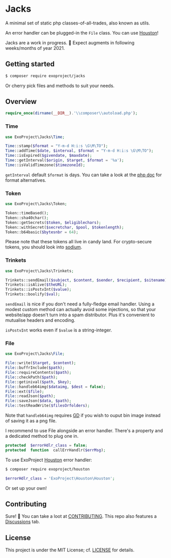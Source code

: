 # Jacks

A minimal set of static php classes-of-all-trades, also known as utils.

An error handler can be plugged-in the `File` class.
You can use [Houston](https://github.com/I-is-as-I-does/Houston)!

Jacks are a work in progress. :wrench:
Expect augments in following weeks/months of year 2021.

## Getting started

````bash
$ composer require exoproject/jacks
````

Or cherry pick files and methods to suit your needs.

## Overview
````php
require_once(dirname(__DIR__).'\\composer\\autoload.php');
````

### Time
````php
use ExoProject\Jacks\Time;

Time::stamp($format = "Y-m-d H:i:s \G\M\TO");
Time::addTime($date, $interval, $format = "Y-m-d H:i:s \G\M\TO");
Time::isExpired($givendate, $maxdate);
Time::getInterval($origin, $target, $format = '%a');
Time::isValidTimezone($timezoneId);
````

`getInterval` default `$format` is days.
You can take a look at the [php doc](https://www.php.net/manual/en/datetime.createfromformat.php) for format alternatives.

### Token
````php
use ExoProject\Jacks\Token;

Token::timeBased();
Token::sha40char();
Token::getSecrets($token, $eligiblechars);
Token::withSecret($secretchar, $pool, $tokenlength);
Token::b64basic($bytesnbr = 64);
````

Please note that these tokens all live in candy land.
For crypto-secure tokens, you should look into [sodium](https://www.php.net/manual/en/book.sodium.php).

### Trinkets
````php
use ExoProject\Jacks\Trinkets;

Trinkets::sendEmail($subject, $content, $sender, $recipient, $sitename);
Trinkets::isAlive($theURL);
Trinkets::isPostvInt($value);
Trinkets::boolify($val);
````

`sendEmail` is nice if you don't need a fully-fledge email handler. Using a modest custom method can actually avoid some injections, so that your website/app doesn't turn into a spam distributor.
Plus it's convenient to mutualise headers and encoding.

`isPostvInt` works even if `$value` is a string-integer.

### File
````php
use ExoProject\Jacks\File;

File::write($target, $content);
File::buffrInclude($path);
File::requireContents($path);
File::checkPath($path);
File::getinival($path, $key);
File::handleb64img($dataimg, $dest = false);
File::ext($file);
File::readJson($path);
File::saveJson($data, $path);
File::testReadWrite($filesOrfolders);
````

Note that `handleb64img` requires [GD](https://www.php.net/manual/en/book.image.php) if you wish to ouput bin image instead of saving it as a png file.

I recommend to use File alongside an error handler.
There's a property and a dedicated method to plug one in.

````php
protected  $errorHdlr_class = false;
protected  function  callErrHandlr($errMsg);
````
To use ExoProject [Houston](https://github.com/I-is-as-I-does/Houston) error handler:
````bash
$ composer require exoproject/houston
````
````php
$errorHdlr_class = 'ExoProject\Houston\Houston';
````
Or set up your own!

## Contributing

Sure! :raised_hands:
You can take a loot at [CONTRIBUTING](CONTRIBUTING.md).
This repo also features a [Discussions](https://github.com/I-is-as-I-does/Houston/discussions) tab.

## License

This project is under the MIT License; cf. [LICENSE](LICENSE) for details.